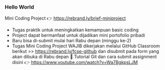 ### Hello World

Mini Coding Project 👉 https://rebrand.ly/brief-miniproject

- Tugas praktik untuk meningkatkan kemampuan basic coding
- Project dapat bermanfaat untuk dijadikan mini portofolio pribadi
- Baru bisa di-submit mulai hari Rabu depan (minggu ke-2)
- Tugas Mini Coding Project WAJIB dikerjakan melalui GitHub Classroom berikut >> https://rebrand.ly/fcse-github dan disubmit pada form yang akan dibuka di Rabu depan
  📌 Tutorial Git dan cara submit assignment disini 👉 https://www.youtube.com/watch?v=Wa7BgkpsLJM
